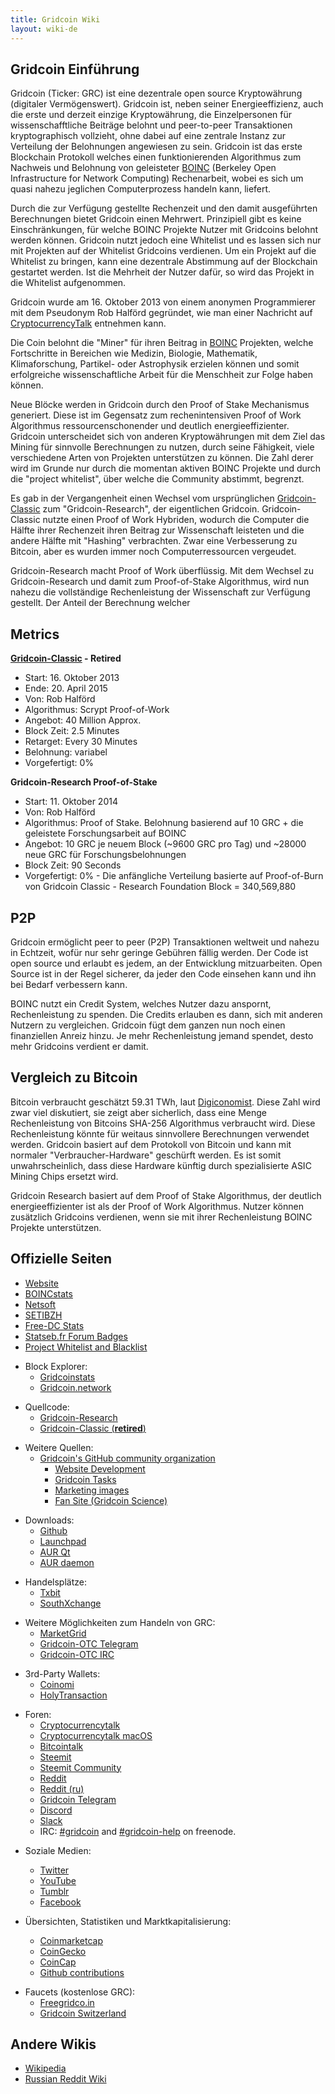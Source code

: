 ```yaml
---
title: Gridcoin Wiki
layout: wiki-de
---
```


## Gridcoin Einführung

Gridcoin (Ticker: GRC) ist eine dezentrale
open source Kryptowährung (digitaler Vermögenswert). 
Gridcoin ist, neben seiner Energieeffizienz, auch die
erste und derzeit einzige Kryptowährung, die Einzelpersonen
für wissenschafftliche Beiträge belohnt und peer-to-peer 
Transaktionen kryptographisch vollzieht, ohne dabei auf 
eine zentrale Instanz zur Verteilung der Belohnungen angewiesen 
zu sein. Gridcoin ist das erste Blockchain Protokoll welches 
einen funktionierenden Algorithmus zum Nachweis und Belohnung von 
geleisteter [BOINC](https://en.wikipedia.org/wiki/Berkeley_Open_Infrastructure_for_Network_Computing)
(Berkeley Open Infrastructure for Network Computing) Rechenarbeit,
wobei es sich um quasi nahezu jeglichen Computerprozess handeln 
kann, liefert.

Durch die zur Verfügung gestellte Rechenzeit und den damit 
ausgeführten Berechnungen bietet Gridcoin einen Mehrwert. 
Prinzipiell gibt es keine Einschränkungen, für welche BOINC Projekte Nutzer mit Gridcoins belohnt werden können. Gridcoin nutzt jedoch eine Whitelist und es lassen sich nur mit Projekten auf der Whitelist Gridcoins verdienen. Um ein Projekt auf die Whitelist zu bringen, kann eine dezentrale Abstimmung auf der Blockchain gestartet werden. Ist die Mehrheit der Nutzer dafür, so wird das Projekt in die Whitelist aufgenommen.

Gridcoin wurde am 16. Oktober 2013 von einem anonymen Programmierer mit dem Pseudonym Rob Halförd gegründet, wie man einer Nachricht auf [CryptocurrencyTalk](https://cryptocurrencytalk.com/topic/1416-gridcoin-grc-information-classic-in-retirement/) entnehmen kann.

Die Coin belohnt die "Miner" für ihren Beitrag in [BOINC](boinc "wikilink")
Projekten, welche Fortschritte in Bereichen wie Medizin, Biologie, 
Mathematik, Klimaforschung, Partikel- oder Astrophysik erzielen können
und somit erfolgreiche wissenschaftliche Arbeit für die Menschheit zur Folge 
haben können.

Neue Blöcke werden in Gridcoin durch den Proof of Stake Mechanismus generiert.
Diese ist im Gegensatz 
zum rechenintensiven Proof of Work Algorithmus
ressourcenschonender und deutlich energieeffizienter. Gridcoin unterscheidet
sich von anderen Kryptowährungen mit dem Ziel das Mining für sinnvolle Berechnungen zu nutzen, durch seine Fähigkeit,
viele verschiedene Arten von Projekten unterstützen zu können. Die Zahl derer
wird im Grunde nur durch die momentan aktiven BOINC Projekte und durch die
"project whitelist", über welche die Community abstimmt, begrenzt.

Es gab in der Vergangenheit einen Wechsel vom ursprünglichen [Gridcoin-Classic](gridcoin-classic "wikilink")
zum "Gridcoin-Research", der eigentlichen Gridcoin. Gridcoin-Classic nutzte einen
Proof of Work Hybriden, wodurch die Computer die Hälfte ihrer Rechenzeit ihren
Beitrag zur Wissenschaft leisteten und die andere Hälfte mit "Hashing" verbrachten.
Zwar eine Verbesserung zu Bitcoin, aber es wurden immer noch Computerressourcen
vergeudet.

Gridcoin-Research macht Proof of Work überflüssig.
Mit dem Wechsel zu Gridcoin-Research und damit zum Proof-of-Stake Algorithmus, wird
nun nahezu die vollständige Rechenleistung der Wissenschaft zur Verfügung gestellt. Der Anteil der Berechnung welcher


## Metrics

**[Gridcoin-Classic](gridcoin-classic "wikilink") - Retired**

  - Start: 16. Oktober 2013
  - Ende: 20. April 2015
  - Von: Rob Halförd
  - Algorithmus: Scrypt Proof-of-Work
  - Angebot: 40 Million Approx.
  - Block Zeit: 2.5 Minutes
  - Retarget: Every 30 Minutes
  - Belohnung: variabel
  - Vorgefertigt: 0%

**Gridcoin-Research Proof-of-Stake**

  - Start: 11. Oktober 2014
  - Von: Rob Halförd
  - Algorithmus: Proof of Stake. Belohnung basierend auf 10 GRC + die geleistete
    Forschungsarbeit auf BOINC
  - Angebot: 10 GRC je neuem Block (~9600 GRC pro Tag) und ~28000 neue GRC für
    Forschungsbelohnungen
  - Block Zeit: 90 Seconds
  - Vorgefertigt: 0% - Die anfängliche Verteilung basierte auf Proof-of-Burn von
    Gridcoin Classic - Research Foundation Block = 340,569,880

## P2P

Gridcoin ermöglicht peer to peer (P2P) Transaktionen weltweit und nahezu in
Echtzeit, wofür nur sehr geringe Gebühren fällig werden.
Der Code ist open source und erlaubt es jedem, an der Entwicklung mitzuarbeiten. Open Source ist in der Regel sicherer, da
jeder den Code einsehen kann und ihn bei Bedarf verbessern kann.

BOINC nutzt ein Credit System, welches Nutzer dazu anspornt, Rechenleistung zu spenden. Die Credits erlauben es dann, sich mit anderen Nutzern zu vergleichen. Gridcoin fügt dem ganzen nun noch einen finanziellen Anreiz hinzu. Je mehr Rechenleistung jemand spendet, desto mehr Gridcoins verdient er damit.


## Vergleich zu Bitcoin

Bitcoin verbraucht geschätzt 59.31 TWh, laut
[Digiconomist](https://digiconomist.net/bitcoin-energy-consumption).
Diese Zahl wird zwar viel diskutiert, sie zeigt aber sicherlich, dass
eine Menge Rechenleistung von Bitcoins SHA-256 Algorithmus verbraucht wird.
Diese Rechenleistung könnte für weitaus sinnvollere Berechnungen verwendet werden.
Gridcoin basiert auf dem Protokoll von Bitcoin und kann mit
normaler "Verbraucher-Hardware" geschürft werden.
Es ist somit unwahrscheinlich, dass diese Hardware künftig durch spezialisierte
ASIC Mining Chips ersetzt wird.

Gridcoin Research basiert auf dem Proof of Stake Algorithmus, der deutlich
energieeffizienter ist als der Proof of Work Algorithmus. Nutzer können zusätzlich Gridcoins verdienen, wenn sie mit ihrer Rechenleistung BOINC Projekte unterstützen.

## Offizielle Seiten
  <!-- TODO: [Volunteers, Roles & Privileges](Volunteers,-Roles,-&-Privileges "wikilink") -->
  - [Website](https://gridcoin.us/)
  - [BOINCstats](https://boincstats.com/en/stats/-1/team/detail/118094994/overview)
  - [Netsoft](http://www.boinc.netsoft-online.com/e107_plugins/boinc/bp_home.php)
  - [SETIBZH](https://statsbzh.boinc-af.org/team.php?name=R3JpZGNvaW4=)
  - [Free-DC Stats](https://stats.free-dc.org/stats.php?page=teambycpid&team=Gridcoin)
  - [Statseb.fr Forum Badges](https://signature.statseb.fr/index.py?action=team_badge&teamid=100454)
  - [Project Whitelist and Blacklist](https://gridcoin.ddns.net/pages/project-list.php)

<!-- end list -->

  - Block Explorer:
      - [Gridcoinstats](https://gridcoinstats.eu/)
      - [Gridcoin.network](https://gridcoin.network/)

<!-- end list -->

  - Quellcode:
      - [Gridcoin-Research](https://github.com/gridcoin-community/Gridcoin-Research)
      - [Gridcoin-Classic (**retired**)](https://github.com/gridcoin/Gridcoin-master)

<!-- end list -->

  - Weitere Quellen:
      - [Gridcoin's GitHub community organization](https://github.com/gridcoin-community)
          - [Website Development](https://github.com/gridcoin-community/Gridcoin-Site)
          - [Gridcoin Tasks](https://github.com/gridcoin-community/Gridcoin-Tasks)
          - [Marketing images](https://github.com/gridcoin-community/Gridcoin-Marketing)
          - [Fan Site (Gridcoin Science)](https://gridcoin.science)

<!-- end list -->

  - Downloads:
      - [Github](https://github.com/gridcoin-community/Gridcoin-Research/releases)
      - [Launchpad](https://launchpad.net/gridcoin)
      - [AUR Qt](https://aur.archlinux.org/packages/gridcoinresearch-qt)
      - [AUR daemon](https://aur.archlinux.org/packages/gridcoinresearchd/)

<!-- end list -->

  - Handelsplätze:
      - [Txbit](https://txbit.io/Trade/GRC/BTC)
      - [SouthXchange](https://www.southxchange.com/Market/Book/GRC/BTC)

<!-- end list -->

  - Weitere Möglichkeiten zum Handeln von GRC:
      - [MarketGrid](https://www.reddit.com/r/MarketGrid/)
      - [Gridcoin-OTC Telegram](https://t.me/localgridcoins)
      - [Gridcoin-OTC IRC](https://kiwiirc.com/client/irc.snoonet.org:6697/#gridcoin-otc)

<!-- end list -->

  - 3rd-Party Wallets:
      - [Coinomi](https://coinomi.com/)
      - [HolyTransaction](https://holytransaction.com/)

<!-- end list -->

  - Foren:
      - [Cryptocurrencytalk](https://cryptocurrencytalk.com/forum/464-gridcoin-grc/)
      - [Cryptocurrencytalk macOS](https://cryptocurrencytalk.com/topic/13139-os-x-builds-feedback-bug-reporting/)
      - [Bitcointalk](https://bitcointalk.org/index.php?topic=324118.0)
      - [Steemit](https://steemit.com/created/gridcoin)
      - [Steemit Community](https://steemit.com/created/hive-161364)
      - [Reddit](https://reddit.com/r/gridcoin)
      - [Reddit (ru)](https://reddit.com/r/russiangridcoin)
      - [Gridcoin Telegram](https://t.me/gridcoin)
      - [Discord](https://discord.me/page/gridcoin)
      - [Slack](https://join.slack.com/t/teamgridcoin/shared_invite/enQtMjk2NTI4MzAwMzg0LTUzMmY0YjdiNzYxYzQ0MDc3MGE1NjQ3Nzg2NWMzZTUzMjAwZjdhMWI1YWUzMDE4YzQyZjVjMjMzOTc1M2RmMmM/)
      - IRC: [#gridcoin](https://kiwiirc.com/client/irc.freenode.net:6697/#gridcoin) and [#gridcoin-help](https://kiwiirc.com/client/irc.freenode.net:6697/#gridcoin-help) on freenode.

<!-- end list -->

  - Soziale Medien:
      - [Twitter](https://twitter.com/GridcoinNetwork)
      - [YouTube](https://www.youtube.com/c/GridcoinNetwork)
      - [Tumblr](https://gridcoin.tumblr.com/)
      - [Facebook](https://facebook.com/gridcoins)

  - Übersichten, Statistiken und Marktkapitalisierung:
      - [Coinmarketcap](https://coinmarketcap.com/currencies/gridcoin/)
      - [CoinGecko](https://coingecko.com/en/coins/gridcoin-research)
      - [CoinCap](http://www.coincap.io/GRC)
      - [Github contributions](https://github.com/gridcoin-community/Gridcoin-Research/graphs/contributors)
        
<!-- end list -->

  - Faucets (kostenlose GRC):
    - [Freegridco.in](https://freegridco.in/)
    - [Gridcoin Switzerland](https://gridcoin.ch/faucet)

## Andere Wikis

  - [Wikipedia](https://en.wikipedia.org/wiki/Gridcoin)
  - [Russian Reddit Wiki](https://reddit.com/r/russiangridcoin/wiki/)
